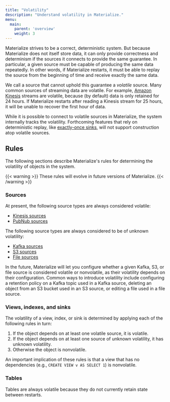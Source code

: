 ```yaml
---
title: "Volatility"
description: "Understand volatility in Materialize."
menu:
  main:
    parent: 'overview'
    weight: 3
---
```


Materialize strives to be a correct, deterministic system. But because
Materialize does not itself store data, it can only provide correctness and
determinism if the sources it connects to provide the same guarantee. In
particular, a given source must be capable of producing the same data
repeatedly. In other words, if Materialize restarts, it must be able to replay
the source from the beginning of time and receive exactly the same data.

We call a source that cannot uphold this guarantee a *volatile* source. Many
common sources of streaming data are volatile. For example, [Amazon
Kinesis](https://aws.amazon.com/kinesis/) streams are volatile, because (by
default) data is only retained for 24 hours. If Materialize restarts after
reading a Kinesis stream for 25 hours, it will be unable to recover the first
hour of data.

While it is possible to connect to volatile sources in Materialize, the system
internally tracks the volatility. Forthcoming features that rely on
deterministic replay, like [exactly-once
sinks](https://github.com/MaterializeInc/materialize/issues/2915), will not
support construction atop volatile sources.

## Rules

The following sections describe Materialize's rules for determining the
volatility of objects in the system.

{{< warning >}}
These rules will evolve in future versions of Materialize.
{{< /warning >}}

### Sources

At present, the following source types are always considered volatile:

  * [Kinesis sources](/sql/create-source/text-kinesis/)
  * [PubNub sources](/sql/create-source/text-pubnub/)

The following source types are always considered to be of unknown volatility:

  * [Kafka sources](/sql/create-source/avro-kafka/)
  * [S3 sources](/sql/create-source/text-s3/)
  * [File sources](/sql/create-source/text-file/)

In the future, Materialize will let you configure whether a given Kafka, S3, or
file source is considered volatile or nonvolatile, as their volatility depends
on their configuration. Common ways to introduce volatility include configuring
a retention policy on a Kafka topic used in a Kafka source, deleting an object
from an S3 bucket used in an S3 source, or editing a file used in a file source.

### Views, indexes, and sinks

The volatility of a view, index, or sink is determined by applying each of
the following rules in turn:

  1. If the object depends on at least one volatile source, it is volatile.
  2. If the object depends on at least one source of unknown volatility, it has
     unknown volatility.
  3. Otherwise the object is nonvolatile.

An important implication of these rules is that a view that has no dependencies
(e.g., `CREATE VIEW v AS SELECT 1`) is nonvolatile.

### Tables

Tables are always volatile because they do not currently retain state between
restarts.
